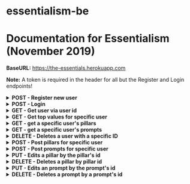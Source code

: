 # essentialism-be

# Documentation for Essentialism (November 2019)



<b>BaseURL:</b> https://the-essentials.herokuapp.com

<b>Note:</b> A token is required in the header for all but the Register and Login endpoints!
<details>
<summary><b>POST - Register new user</b></summary>

Endpoint: BaseURL/api/auth/register
Requires an object with a username and password, both are strings and username has to be unique: 

```
{
	"username": "Alethia",
	"password": "12345"
}
```

If successful, will return status code of 201 (CREATED), the new user's id and a token (example):

```
{
    "message": "Hello, Alethia!",
    "token": "eyJhbGciOiJIUzI1NiIsIn..."
    "userId": 18
}
```
</details>

<details>
<summary><b>POST - Login</b></summary>
<br>
<b>Endpoint:</b> <code>BaseURL/api/auth/login</code>
<br>
<br>
Requires an object with username and password, both are strings: 

```
{
	"username": "Alethia",
	"password": "12345"
}
```

If successful, will return status code of 200 (OK), the new item object and a token (example):

```
{
    "message": "Successful login, Alethia!",
    "token": "eyJhbGciOiJI...",
    "userId": 18
}
```
</details>


<details>
<summary><b>GET - Get user via user id</b></summary>
<br>
<b>Endpoint:</b> <code>BaseURL/api/users/:userId</code>
<br>
<br>
No body required in the request. 
<br>
<br>
If successful, will return status code of 200 (OK) and a single user object with an array of the user's pillars and prompts:

```
{
    "user": {
        "id": 13,
        "username": "Matthew",
        "pillars": [
            {
                "id": 49,
                "pillar": "Openess",
                "top": true
            },
            {
                "id": 50,
                "pillar": "Transperancy",
                "top": true
            },
            {
                "id": 51,
                "pillar": "Travel",
                "top": true
            },
            {
                "id": 52,
                "pillar": "Balance",
                "top": false
            },
            {
                "id": 53,
                "pillar": "Competence",
                "top": false
            },
            {
                "id": 54,
                "pillar": "Knowledge",
                "top": false
            },
            {
                "id": 55,
                "pillar": "Growth",
                "top": false
            }
        ],
        "prompts": [
            {
                "id": 25,
                "prompt": "I chose these as my top values because ..."
            },
            {
                "id": 26,
                "prompt": "The current projects I'm involved in include..."
            }
        ]
    }
}
```
</details>


<details>
<summary><b>GET - Get top values for specific user</b></summary>
<br>
<b>Endpoint:</b> <code>BaseURL/api/users/:userId/top</code>
<br>
<br>
No Body is required: 

If successful will return status code of 200 (OK) and a array of user's top values:

```
[
    {
        "id": 49,
        "pillar": "Compassion",
        "top": "true",
        "user": 13
    },
    {
        "id": 50,
        "pillar": "Health",
        "top": "true",
        "user": 13
    },
    {
        "id": 51,
        "pillar": "Athleticism",
        "top": "true",
        "user": 13
    },
    {
        "id": 53,
        "pillar": "Love",
        "top": "true",
        "user": 13
    },
    {
        "id": 54,
        "pillar": "Transperancy",
        "top": "true",
        "user": 13
    },
    {
        "id": 55,
        "pillar": "Respect",
        "top": "true",
        "user": 13
    }
]
```
</details>


<details>
<summary><b>GET - get a specific user's pillars</b></summary>
<br>
<b>Endpoint:</b> <code>BaseURL/api/pillars/:userId</code>
<br>

<br>
No body required in the request. 
<br>
<br>
If successful will return status code of 200 (OK) and an array of pillar-objects:

```
           {
                "id": 49,
                "pillar": "Openess",
                "top": true
            },
            {
                "id": 50,
                "pillar": "Transperancy",
                "top": true
            },
            {
                "id": 51,
                "pillar": "Travel",
                "top": true
            },
            {
                "id": 52,
                "pillar": "Balance",
                "top": false
            },
            {
                "id": 53,
                "pillar": "Competence",
                "top": false
            },
            {
                "id": 54,
                "pillar": "Knowledge",
                "top": false
            },
            {
                "id": 55,
                "pillar": "Growth",
                "top": false
            }
```
</details>


<details>
<summary><b>GET - get a specific user's prompts</b></summary>
<br>
<b>Endpoint:</b> <code>BaseURL/api/prompts/:userId</code>
<br>
<br>
No body required in the request. 
<br>
<br>
If successful will return status code of 200 (OK) and an array of prompt-objects:



```
[
    {
        "id": 21,
        "prompt": "I value these values because they have been integrated into my upbringing"
    },
    {
        "id": 22,
        "prompt": "The projects I'm involved in are x, y, z"
    }
]
```


</details>

<details>
<summary><b>DELETE - Deletes a user with a specific ID</b></summary>
<br>
<b>Endpoint:</b> <code>BaseURL/api/users/:userId</code>
<br>

<br>
No body required in the request
<br>
<br>
If successful will return status code of 200 (OK) and will return an object of the user's information:

```
{
    "id": 10,
    "username": "Katie",
    "pillars": [
           {
                "id": 49,
                "pillar": "Openess",
                "top": true
            },
            {
                "id": 50,
                "pillar": "Transperancy",
                "top": true
            },
            {
                "id": 51,
                "pillar": "Travel",
                "top": true
            },
            {
                "id": 52,
                "pillar": "Balance",
                "top": false
            },
            {
                "id": 53,
                "pillar": "Competence",
                "top": false
            },
            {
                "id": 54,
                "pillar": "Knowledge",
                "top": false
            },
            {
                "id": 55,
                "pillar": "Growth",
                "top": false
            }
    ],
    "prompts": [
        {
            "id": 19,
            "prompt": "I value these values because they have been integrated into my upbringing"
        },
        {
            "id": 20,
            "prompt": "The projects I'm involved in are x, y, z"
        }
    ]
}
```
</details>

<details>
<summary><b>POST - Post pillars for specific user</b></summary>
<br>
<b>Endpoint:</b> <code>BaseURL/api/pillars</code>
<br>
<br>
Requires an array of objects. Must sepcify user_id and pillar fields & the top field is optional (but defaults to false): 

```
           {
                "id": 49,
                "pillar": "Openess",
                "top": true
            },
            {
                "id": 50,
                "pillar": "Transperancy",
                "top": true
            },
            {
                "id": 51,
                "pillar": "Travel",
                "top": true
            },
            {
                "id": 52,
                "pillar": "Balance",
                "top": false
            },
            {
                "id": 53,
                "pillar": "Competence",
                "top": false
            },
            {
                "id": 54,
                "pillar": "Knowledge",
                "top": false
            },
            {
                "id": 55,
                "pillar": "Growth"
                //note: if value for "top" is not specified, will evaulate to "false"!
            }
```

If successful will return status code of 201 (CREATED) and a message:

```
message: "New pillars were added!"
```
</details>


<details>
<summary><b>POST - Post prompts for specific user</b></summary>
<br>
<b>Endpoint:</b> <code>BaseURL/api/prompts</code>
<br>
<br>
Requires an array of objects. Must sepcify user_id and prompt fields: 

```
[
{
	"prompt": "I chose these 3 values since I think they have added value to my life and wellbeing",
	"user_id": 13
},
{
	"prompt": "Current projects I'm working on include painting a portrait and remodeling the kitchen",
	"user_id": 13
}
]
```

If successful will return status code of 201 (CREATED) and a message:

```
message: "New prompts were created!"
```
</details>

<details>
<summary><b>PUT - Edits a pillar by the pillar's id</b></summary>
<br>
<b>Endpoint:</b> <code>BaseURL/api/pillars/:pillarId</code>
<br>

<br>
Requires an object with the pillar field(s) being updated. Can update "pillar" and/or "top" field:

```
{
	"pillar": "Hospitality"
    "top": "true"
}
```

If successful will return status code of 201 (CREATED) and a single object of the newly created item:

```
{
    "id": 18,
    "pillar": "Hospitality"
    "top": "true"
}
```
</details>

<details>
<summary><b>DELETE - Deletes a pillar by pillar id</b></summary>
<br>
<b>Endpoint:</b> <code>BaseURL/api/pillars/:pillarId</code>
<br>
<br>
No body required in the request. 
<br>
<br>
If successful will return status code of 200 (OK) and an object of the deleted pillar:

```
{
    "id": 18,
    "pillar": "Hard Work"
}
```
</details>


<details>
<summary><b>PUT - Edits an prompt by the prompt's id</b></summary>
<br>
<b>Endpoint:</b> <code>BaseURL/api/prompts/:promptId</code>
<br>

<br>
Requires an object with the prompt field being updated:

```
{
	"Prompt": "I started working on a project with a local ..."
}
```

If successful will return status code of 201 (CREATED) and a single object of the newly created item. Here is an example:

```
{
    "id": 10
	"Prompt": "I started working on a project with a local ..."
}
```
</details>

<details>
<summary><b>DELETE - Deletes a prompt by a prompt's id</b></summary>
<br>
<b>Endpoint:</b> <code>BaseURL/api/prompts/:prompId</code>
<br>
<br>
No body required in the request. 
<br>
<br>
If successful will return a status code of 200 (OK) and an object of the updated prompt:

```
{
    "id": 10
   "prompt": "The projects I'm involved in are x, y, z"
}
```
</details>
